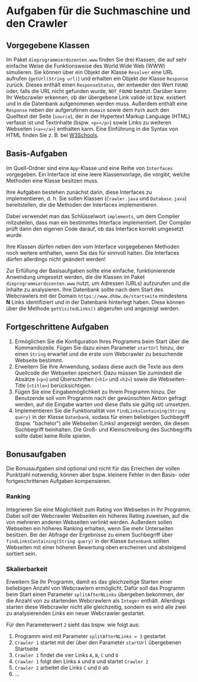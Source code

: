 # Aufgaben für die Suchmaschine und den Crawler

## Vorgegebene Klassen

Im Paket `dieprogrammierdozenten.www` finden Sie drei Klassen, die auf sehr einfache Weise die Funktionsweise des World Wide Web (WWW) simulieren. Sie können über ein Objekt der Klasse `Resolver` eine URL aufrufen (`getUrl(String url)`) und erhalten
ein Objekt der Klasse `Response` zurück. Dieses enthält einen `ResponseStatus`, der entweder den Wert `FOUND` oder, falls die URL nicht gefunden wurde, `NOT_FOUND` besitzt. Darüber kann Ihr Webcrawler erkennen, ob der übergebene Link valide ist bzw.
existiert und in die Datenbank aufgenommen werden muss. Außerdem enthält eine `Response` neben der aufgerufenen `domain` sowie dem
`Path` auch den Quelltext der Seite (`source`), der in der Hypertext Markup Language (HTML) verfasst ist und Textinhalte (bspw. `<p></p>`) sowie Links zu weiteren Webseiten (`<a></a>`) enthalten kann. Eine Einführung in die Syntax von HTML finden 
Sie z. B.
bei [W3Schools](https://www.w3schools.com/html/).

## Basis-Aufgaben

Im Quell-Ordner sind eine `App`-Klasse und eine Reihe von `Interfaces` vorgegeben. Ein Interface ist eine leere Klassenvorlage, die vorgibt, welche Methoden eine Klasse besitzen muss.

Ihre Aufgaben bestehen zunächst darin, diese Interfaces zu implementieren, d. h. Sie sollen Klassen (`Crawler.java` und `Database.java`) bereitstellen, die die Methoden der Interfaces implementieren.

Dabei verwendet man das Schlüsselwort ```implements```, um dem Compiler mitzuteilen, dass man ein bestimmtes Interface implementiert. Der Compiler prüft dann den eigenen Code darauf, ob das Interface korrekt umgesetzt wurde.

Ihre Klassen dürfen neben den vom Interface vorgegebenen Methoden noch weitere enthalten, wenn Sie das für sinnvoll halten. Die Interfaces dürfen allerdings nicht geändert werden!

Zur Erfüllung der Basisaufgaben sollte eine einfache, funktionierende Anwendung umgesetzt werden, die die Klassen im Paket `dieprogrammierdozenten.www` nutzt, um Adressen (URLs) aufzurufen und die Inhalte zu analysieren. Ihre Datenbank sollte 
nach dem Start des Webcrawlers mit der Domain `https://www.dhbw.de/startseite` mindestens **N** Links identifiziert und in der Datenbank hinterlegt haben. Diese können über die Methode `getVisitedLinks()` abgerufen und angezeigt werden.

## Fortgeschrittene Aufgaben

1. Ermöglichen Sie die Konfiguration Ihres Programms beim Start über die Kommandozeile. Fügen Sie dazu einen Parameter `startUrl` hinzu, der einen `String` erwartet und die erste vom Webcrawler zu besuchende Webseite bestimmt.
2. Erweitern Sie Ihre Anwendung, sodass diese auch die Texte aus dem Quellcode der Webseiten speichert. Dazu müssen Sie zumindest die Absätze (`<p>`) und Überschriften (`<h1>` und `<h2>`) sowie die Webseiten-Title (`<title>`) berücksichtigen.
3. Fügen Sie eine Eingabemöglichkeit zu Ihrem Programm hinzu. Der Benutzende soll vom Programm nach der gewünschten Aktion gefragt werden, auf die Eingabe warten und diese (falls sie gültig ist) umsetzen.
4. Implementieren Sie die Funktionalität von `findLinksContaining(String query)` in der Klasse `Datenbank`, sodass für einen beliebigen Suchbegriff (bspw. "bachelor") alle Webseiten (Links) angezeigt werden, die diesen Suchbegriff beinhalten. Die 
   Groß- und Kleinschreibung des Suchbegriffs sollte dabei keine Rolle spielen.

## Bonusaufgaben
Die Bonusaufgaben sind optional und nicht für das Erreichen der vollen Punktzahl notwendig, können aber bspw. kleinere Fehler in den Basis- oder fortgeschrittenen Aufgaben kompensieren.

### Ranking
Integrieren Sie eine Möglichkeit zum Rating von Webseiten in Ihr Programm. Dabei soll der Webcrawler Webseiten ein höheres Rating zuweisen, auf die von mehreren anderen Webseiten verlinkt werden. Außerdem sollen Webseiten ein höheres Ranking 
erhalten, wenn Sie mehr Unterseiten besitzen. Bei der Abfrage der Ergebnisse zu einem Suchbegriff über `findLinksContaining(String query)` in der Klasse `Datenbank` sollten Webseiten mit einer höheren Bewertung oben erscheinen und absteigend 
sortiert sein.

### Skalierbarkeit
Erweitern Sie Ihr Programm, damit es das gleichzeitige Starten einer beliebigen Anzahl von Webcrawlern ermöglicht. Dafür soll das Programm beim Start einen Parameter `splitAfterNLinks` übergeben bekommen, der die Anzahl von zu startenden 
Webcrawlern als `Integer` enthält. Allerdings starten diese Webcrawler nicht alle gleichzeitig, sondern es wird alle zwei zu analysierenden Links ein neuer Webcrawler gestartet.

Für den Parameterwert `2` sieht das bspw. wie folgt aus:
1. Programm wird mit Parameter `splitAfterNLinks = 3` gestartet
2. `Crawler 1` startet mit der über den Parameter `startUrl` übergebenen Startseite
3. `Crawler 1` findet die vier Links `A`, `B`, `C` und `D`
4. `Crawler 1` folgt den Links `A` und `B` und startet `Crawler 2`
5. `Crawler 2` arbeitet die Links `C` und `D` ab
6. ...
